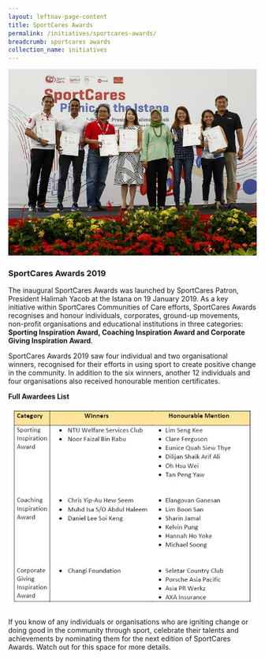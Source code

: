```yaml
---
layout: leftnav-page-content
title: SportCares Awards
permalink: /initiatives/sportcares-awards/
breadcrumb: sportcares awards
collection_name: initiatives
---
```


![SportCares Awards](/images/SportCares_Awards.jpg)

### SportCares Awards 2019

The inaugural SportCares Awards was launched by SportCares Patron, President Halimah Yacob at the Istana on 19 January 2019.  As a key initiative within SportCares Communities of Care efforts, SportCares Awards recognises and honour  individuals, corporates, ground-up movements, non-profit organisations and educational institutions in three categories:  __Sporting Inspiration Award, Coaching Inspiration Award and Corporate Giving Inspiration Award__. 

SportCares Awards 2019 saw four individual and two organisational winners, recognised for their efforts in using sport to create positive change in the community. In addition to the six winners, another 12 individuals and four organisations also received honourable mention certificates. 

__Full Awardees List__

![SportCares Awards List](/images/SportCares_Awards_List.jpg)

If you know of any individuals or organisations who are igniting change or doing good in the community through sport, celebrate their talents and achievements by nominating them for the next edition of SportCares Awards.  Watch out for this space for more details. 

